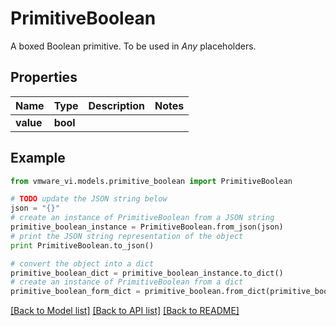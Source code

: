 # PrimitiveBoolean

A boxed Boolean primitive. To be used in *Any* placeholders. 

## Properties
Name | Type | Description | Notes
------------ | ------------- | ------------- | -------------
**value** | **bool** |  | 

## Example

```python
from vmware_vi.models.primitive_boolean import PrimitiveBoolean

# TODO update the JSON string below
json = "{}"
# create an instance of PrimitiveBoolean from a JSON string
primitive_boolean_instance = PrimitiveBoolean.from_json(json)
# print the JSON string representation of the object
print PrimitiveBoolean.to_json()

# convert the object into a dict
primitive_boolean_dict = primitive_boolean_instance.to_dict()
# create an instance of PrimitiveBoolean from a dict
primitive_boolean_form_dict = primitive_boolean.from_dict(primitive_boolean_dict)
```
[[Back to Model list]](../README.md#documentation-for-models) [[Back to API list]](../README.md#documentation-for-api-endpoints) [[Back to README]](../README.md)


